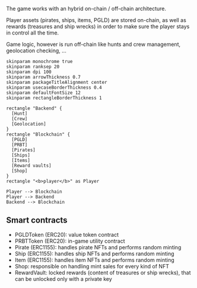 The game works with an hybrid on-chain / off-chain architecture.

Player assets (pirates, ships, items, PGLD) are stored on-chain, as well as rewards (treasures and ship wrecks) in order to make sure the player stays in control all the time.

Game logic, however is run off-chain like hunts and crew management, geolocation checking, ...

```plantuml
skinparam monochrome true
skinparam ranksep 20
skinparam dpi 100
skinparam arrowThickness 0.7
skinparam packageTitleAlignment center
skinparam usecaseBorderThickness 0.4
skinparam defaultFontSize 12
skinparam rectangleBorderThickness 1

rectangle "Backend" {
  [Hunt]
  [Crew]
  [Geolocation]
}
rectangle "Blockchain" {
  [PGLD]
  [PRBT]
  [Pirates]
  [Ships]
  [Items]
  [Reward vaults]
  [Shop]
}
rectangle "<b>player</b>" as Player

Player --> Blockchain
Player --> Backend
Backend --> Blockchain

```

## Smart contracts

- PGLDToken (ERC20): value token contract
- PRBTToken (ERC20): in-game utility contract
- Pirate (ERC1155): handles pirate NFTs and performs random minting
- Ship (ERC1155): handles ship NFTs and performs random minting
- Item (ERC1155): handles item NFTs and performs random minting
- Shop: responsible on handling mint sales for every kind of NFT
- RewardVault: locked rewards (content of treasures or ship wrecks), that can be unlocked only with a private key